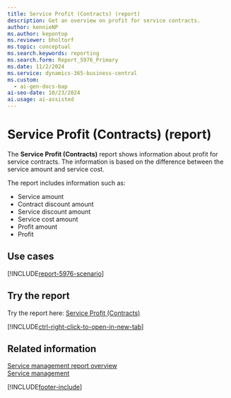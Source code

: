 ```yaml
---
title: Service Profit (Contracts) (report)
description: Get an overview on profit for service contracts.
author: kennieNP
ms.author: kepontop
ms.reviewer: bholtorf
ms.topic: conceptual
ms.search.keywords: reporting
ms.search.form: Report_5976_Primary
ms.date: 11/2/2024
ms.service: dynamics-365-business-central
ms.custom:
  - ai-gen-docs-bap
ai-seo-date: 10/23/2024
ai.usage: ai-assisted
---
```


# Service Profit (Contracts) (report)

The **Service Profit (Contracts)** report shows information about profit for service contracts. The information is based on the difference between the service amount and service cost.

The report includes information such as:

- Service amount
- Contract discount amount
- Service discount amount
- Service cost amount
- Profit amount
- Profit

## Use cases

[!INCLUDE[report-5976-scenario](../includes/report-5976-scenario-include.md)]

<!-- 

Prompt

Below is a report in an ERP system. Provide 3-4 use cases for different personas working with project management or finance for projects.

Format like this:    
  
As a <persona>, use the report to    
* use case 1  
* use case 2    

Do not capitalize the persona names. 

Do not start lines with "Use the data to"

## Report name
Service Profit (Contracts)

## Report description

### What the report does

### Use cases

Please include your data sources and URLs

-->

## Try the report

Try the report here: [Service Profit (Contracts)](https://businesscentral.dynamics.com?report=5976)

[!INCLUDE[ctrl-right-click-to-open-in-new-tab](../includes/ctrl-right-click-to-open-in-new-tab.md)]

## Related information

[Service management report overview](../service-reports.md)  
[Service management](../service-service.md)  

[!INCLUDE[footer-include](../includes/footer-banner.md)]
